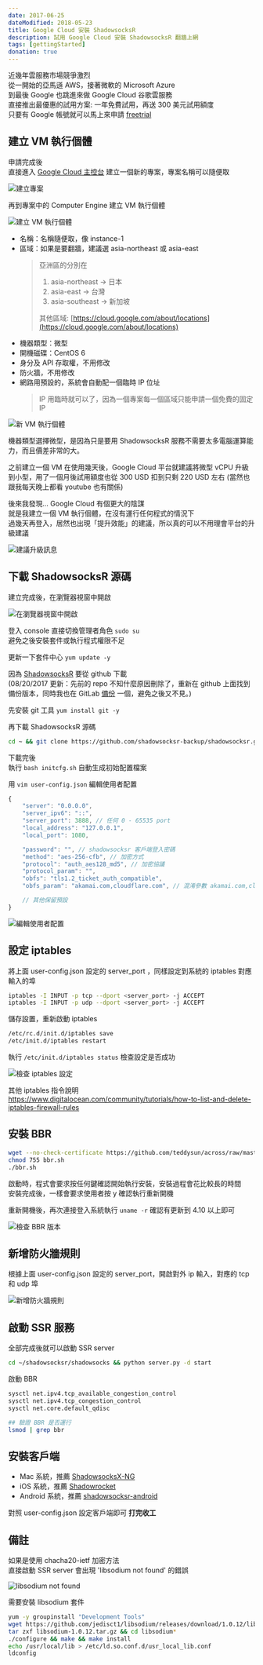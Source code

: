 ```yaml
---
date: 2017-06-25
dateModified: 2018-05-23
title: Google Cloud 安裝 ShadowsocksR
description: 試用 Google Cloud 安裝 ShadowsocksR 翻牆上網
tags: [gettingStarted]
donation: true
---
```


近幾年雲服務市場競爭激烈 <br>
從一開始的亞馬遜 AWS，接著微軟的 Microsoft Azure <br>
到最後 Google 也跳進來做 Google Cloud 谷歌雲服務 <br>
直接推出最優惠的試用方案: <span class="hi-red">一年免費試用，再送 300 美元試用額度</span> <br>
只要有 Google 帳號就可以馬上來申請 [freetrial](https://console.cloud.google.com/freetrial) <br>

<!-- more -->

## 建立 VM 執行個體

申請完成後 <br>
直接進入 [Google Cloud 主控台](https://console.cloud.google.com/) 建立一個新的專案，專案名稱可以隨便取

![建立專案](img/new-project.png)

再到專案中的 Computer Engine 建立 VM 執行個體

![建立 VM 執行個體](img/create-vm-instance.png)

* 名稱：名稱隨便取，像 instance-1
* 區域：如果是要翻牆，建議選 asia-northeast 或 asia-east
  > 亞洲區的分別在
  >
  > 1. asia-northeast -> 日本
  > 2. asia-east -> 台灣
  > 3. asia-southeast -> 新加坡
  >
  > 其他區域: [https://cloud.google.com/about/locations](https://cloud.google.com/about/locations)
* 機器類型：微型
* 開機磁碟：CentOS 6
* 身分及 API 存取權，不用修改
* 防火牆，不用修改
* 網路用預設的，系統會自動配一個臨時 IP 位址
  > IP 用臨時就可以了，因為一個專案每一個區域只能申請一個免費的固定 IP

![新 VM 執行個體](img/new-vm-instance.png)

機器類型選擇微型，是因為只是要用 ShadowsocksR 服務不需要太多電腦運算能力，而且價差非常的大。

之前建立一個 VM 在使用幾天後，Google Cloud 平台就建議將微型 vCPU 升級到小型，用了一個月後試用額度也從 300 USD 扣到只剩 220 USD 左右 (當然也跟我每天晚上都看 youtube 也有關係)

後來我發現... Google Cloud 有個更大的陰謀 <br>
就是我建立一個 VM 執行個體，在沒有運行任何程式的情況下 <br>
過幾天再登入，居然也出現「提升效能」的建議，所以真的可以不用理會平台的升級建議

![建議升級訊息](img/upgrade-notice.png)

## 下載 ShadowsocksR 源碼

建立完成後，在瀏覽器視窗中開啟

![在瀏覽器視窗中開啟](img/open-with-browser.png)

登入 console 直接切換管理者角色 `sudo su` <br>
避免之後安裝套件或執行程式權限不足

更新一下套件中心 `yum update -y`

因為 <a href="https://github.com/shadowsocksr-backup/shadowsocksr">ShadowsocksR</a> 要從 github 下載 <br>
(08/20/2017 更新：先前的 repo 不知什麼原因刪除了，重新在 github 上面找到備份版本，同時我也在 GitLab <a href="https://gitlab.com/hoyangtsai/shadowsocksr">備份</a> 一個，避免之後又不見。)

先安裝 git 工具 `yum install git -y`

再下載 ShadowsocksR 源碼

```bash
cd ~ && git clone https://github.com/shadowsocksr-backup/shadowsocksr.git && cd shadowsocksr && git checkout -b manyuser origin/manyuser
```

下載完後 <br>
執行 `bash initcfg.sh` 自動生成初始配置檔案

用 `vim user-config.json` 編輯使用者配置

```js
{
    "server": "0.0.0.0",
    "server_ipv6": "::",
    "server_port": 3888, // 任何 0 - 65535 port
    "local_address": "127.0.0.1",
    "local_port": 1080,

    "password": "", // shadowsocksr 客戶端登入密碼
    "method": "aes-256-cfb", // 加密方式
    "protocol": "auth_aes128_md5", // 加密協議
    "protocol_param": "",
    "obfs": "tls1.2_ticket_auth_compatible",
    "obfs_param": "akamai.com,cloudflare.com", // 混淆參數 akamai.com,cloudflare.com

    // 其他保留預設
}
```

![編輯使用者配置](img/edit-user-config.png)

## 設定 iptables

將上面 user-config.json 設定的 server_port ，同樣設定到系統的 iptables 對應輸入的埠

```bash
iptables -I INPUT -p tcp --dport <server_port> -j ACCEPT
iptables -I INPUT -p udp --dport <server_port> -j ACCEPT
```

儲存設置，重新啟動 iptables

```bash
/etc/rc.d/init.d/iptables save
/etc/init.d/iptables restart
```

執行 `/etc/init.d/iptables status` 檢查設定是否成功

![檢查 iptables 設定](img/check-iptables.png)

其他 iptables 指令說明 <https://www.digitalocean.com/community/tutorials/how-to-list-and-delete-iptables-firewall-rules>

## 安裝 BBR

```bash
wget --no-check-certificate https://github.com/teddysun/across/raw/master/bbr.sh
chmod 755 bbr.sh
./bbr.sh
```

啟動時，程式會要求按任何鍵確認開始執行安裝，安裝過程會花比較長的時間 <br>
安裝完成後，一樣會要求使用者按 y 確認執行重新開機

重新開機後，再次連接登入系統執行 `uname -r` 確認有更新到 4.10 以上即可

![檢查 BBR 版本](img/bbr-uname-check.png)

## 新增防火牆規則

根據上面 user-config.json 設定的 server_port，開啟對外 ip 輸入，對應的 tcp 和 udp 埠

![新增防火牆規則](img/new-firewall-rules.png)

## 啟動 SSR 服務

全部完成後就可以啟動 SSR server

```bash
cd ~/shadowsocksr/shadowsocks && python server.py -d start
```

啟動 BBR

```bash
sysctl net.ipv4.tcp_available_congestion_control
sysctl net.ipv4.tcp_congestion_control
sysctl net.core.default_qdisc

## 驗證 BBR 是否運行
lsmod | grep bbr
```

## 安裝客戶端

* Mac 系統，推薦 [ShadowsocksX-NG](https://github.com/shadowsocks/ShadowsocksX-NG/releases)
* iOS 系統，推薦 [Shadowrocket](https://itunes.apple.com/app/shadowrocket/id932747118)
* Android 系統，推薦 [shadowsocksr-android](https://github.com/shadowsocksr-backup/shadowsocksr-android/releases)

對照 user-config.json 設定客戶端即可 **打完收工**

## 備註

如果是使用 chacha20-ietf 加密方法 <br>
直接啟動 SSR server 會出現 'libsodium not found' 的錯誤

![libsodium not found](img/libsodium-not-found.png)

需要安裝 libsodium 套件

```bash
yum -y groupinstall "Development Tools"
wget https://github.com/jedisct1/libsodium/releases/download/1.0.12/libsodium-1.0.12.tar.gz
tar zxf libsodium-1.0.12.tar.gz && cd libsodium*
./configure && make && make install
echo /usr/local/lib > /etc/ld.so.conf.d/usr_local_lib.conf
ldconfig
```
